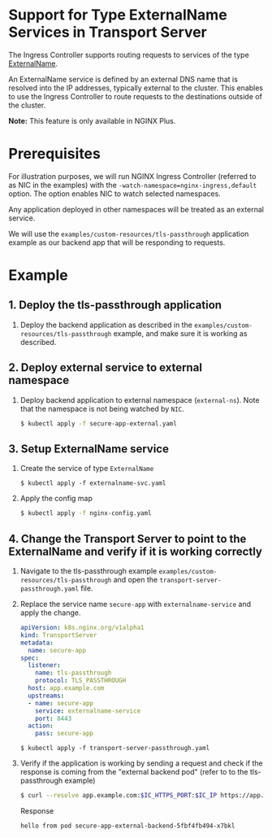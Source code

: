 # Support for Type ExternalName Services in Transport Server

The Ingress Controller supports routing requests to services of the type [ExternalName](https://kubernetes.io/docs/concepts/services-networking/service/#externalname).

An ExternalName service is defined by an external DNS name that is resolved into the IP addresses, typically external to the cluster. This enables to use the Ingress Controller to route requests to the destinations outside of the cluster.

**Note:** This feature is only available in NGINX Plus.

# Prerequisites

For illustration purposes, we will run NGINX Ingress Controller (referred to as NIC in the examples) with the ```-watch-namespace=nginx-ingress,default``` option. The option enables NIC to watch selected namespaces.

Any application deployed in other namespaces will be treated as an external service.

We will use the ```examples/custom-resources/tls-passthrough``` application example as our backend app that will be responding to requests.

# Example

## 1. Deploy the tls-passthrough application

1. Deploy the backend application as described in the ```examples/custom-resources/tls-passthrough``` example, and make sure it is working as described.

## 2. Deploy external service to external namespace

1. Deploy backend application to external namespace (```external-ns```). Note that the namespace is not being watched by ```NIC```.
    ```bash
    $ kubectl apply -f secure-app-external.yaml
    ```

## 3. Setup ExternalName service

1. Create the service of type ```ExternalName```
    ```
    $ kubectl apply -f externalname-svc.yaml
    ```

2. Apply the config map
    ```bash
    $ kubectl apply -f nginx-config.yaml
    ```

## 4. Change the Transport Server to point to the ExternalName and verify if it is working correctly

1. Navigate to the tls-passthrough example ```examples/custom-resources/tls-passthrough``` and open the ```transport-server-passthrough.yaml``` file.

2. Replace the service name ```secure-app``` with ```externalname-service``` and apply the change.
    ```yaml
    apiVersion: k8s.nginx.org/v1alpha1
    kind: TransportServer
    metadata:
      name: secure-app
    spec:
      listener:
        name: tls-passthrough
        protocol: TLS_PASSTHROUGH
      host: app.example.com
      upstreams:
      - name: secure-app
        service: externalname-service
        port: 8443
      action:
        pass: secure-app
    ```

    ```
    $ kubectl apply -f transport-server-passthrough.yaml
    ```

3. Verify if the application is working by sending a request and check if the response is coming from the "external backend pod" (refer to to the tls-passthrough example)
    ```bash
    $ curl --resolve app.example.com:$IC_HTTPS_PORT:$IC_IP https://app.example.com:$IC_HTTPS_PORT --insecure
    ```
    Response
    ```
    hello from pod secure-app-external-backend-5fbf4fb494-x7bkl
    ```

